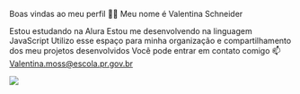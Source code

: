 Boas vindas ao meu perfil 💙💙
Meu nome é Valentina Schneider 

Estou estudando na Alura
Estou me desenvolvendo na linguagem JavaScript
Utilizo esse espaço para minha organização e compartilhamento dos meu projetos desenvolvidos
Você pode entrar em contato comigo 📫
Valentina.moss@escola.pr.gov.br 

![](https://media1.tenor.com/m/-qBsG1HwR4oAAAAC/cat-dance-dancing-cat.gif)
